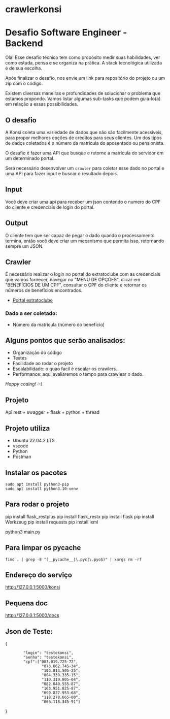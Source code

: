 # crawlerkonsi

# Desafio Software Engineer - Backend 

Olá! Esse desafio técnico tem como propósito medir suas habilidades, ver como estuda, pensa e se organiza na prática. A stack tecnológica utilizada é de sua escolha.

Após finalizar o desafio, nos envie um link para repositório do projeto ou um zip com o código.

Existem diversas maneiras e profundidades de solucionar o problema que estamos propondo. Vamos listar algumas sub-tasks que podem guiá-lo(a) em relação a essas possibilidades.

## O desafio

A Konsi coleta uma variedade de dados que não são facilmente acessíveis, para propor melhores opções de créditos para seus clientes. Um dos tipos de dados coletados é o número da matrícula do aposentado ou pensionista.

O desafio é fazer uma API que busque e retorne a matrícula do servidor em um determinado portal.

Será necessário desenvolver um `crawler` para coletar esse dado no portal e uma API para fazer input e buscar o resultado depois.

## Input

Você deve criar uma api para receber um json contendo o numero do CPF do cliente e credenciais de login do portal. 

## Output

O cliente tem que ser capaz de pegar o dado quando o processamento termina, então você deve criar um mecanismo que permita isso, retornando sempre um JSON.

## Crawler

É necessário realizar o login no portal do extratoclube com as credenciais que vamos fornecer, navegar no "MENU DE OPÇÕES", clicar em "BENEFÍCIOS DE UM CPF", consultar o CPF do cliente e retornar os números de benefícios encontrados.

- [Portal extratoclube](http://extratoclube.com.br/)


### Dado a ser coletado:

* Número da matrícula (número do benefício)


## Alguns pontos que serão analisados:

* Organização do código 
* Testes
* Facilidade ao rodar o projeto
* Escalabilidade: o quao facil é escalar os crawlers.
* Performance: aqui avaliaremos o tempo para crawlear o dado.


*Happy coding! :-)*


## Projeto

Api rest + swagger + flask + python + thread

## Projeto utiliza
- Ubuntu 22.04.2 LTS
- vscode
- Python
- Postman


## Instalar os pacotes 
```
sudo apt install python3-pip
sudo apt install python3.10-venv
```

## Para rodar o projeto

pip install flask_restplus
pip install flask_restx
pip install flask
pip install Werkzeug
pip install requests
pip install lxml 

python3 main.py


## Para limpar os pycache

```
find . | grep -E "(__pycache__|\.pyc|\.pyo$)" | xargs rm -rf
```
## Endereço do serviço

http://127.0.0.1:5000/konsi

## Pequena doc

http://127.0.0.1:5000/docs

## Json de Teste:
{
       
        
            "login": "testekonsi",
            "senha": "testekonsi",
            "cpf":["083.019.725-72",
                    "873.662.745-34",
                    "103.813.505-25",
                    "084.339.335-15",
                    "110.319.805-04",
                    "082.040.555-87",
                    "163.951.825-87",
                    "099.827.953-68",
                    "118.278.665-00",
                    "066.118.345-91"]
}
